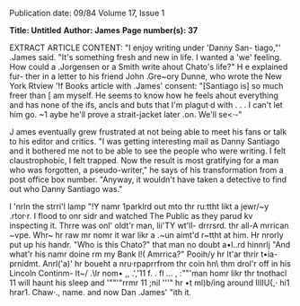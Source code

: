Publication date: 09/84
Volume 17, Issue 1

**Title: Untitled**
**Author: James**
**Page number(s): 37**

EXTRACT ARTICLE CONTENT:
"I enjoy writing under 'Danny San-
tiago,"' .James said. "It's something fresh 
and new in life. I wanted a 'we' feeling. 
How could a .Jorgensen or a Smith write 
ahout Chato's life?" H e explained fur-
ther in a letter to his friend John 
.Gre~ory Dunne, who wrote the New 
York Rtview '!f Books article with .James' 
consent: "[Santiago is] so much freer 
than [ am myself. He seems to know 
how he feels ahout everything and has 
none of the ifs, ancls and buts that I'm 
plagut·d with . . . I can't let him go. 
~1 aybe he'll prove a strait-jacket later 
.on. We'll se<·-" 

J ames eventually grew frustrated at 
not being able to meet his fans or talk 
to his editor and critics. "I was getting 
interesting mail as Danny Santiago 
and it bothered me not to be able to see 
the people who were writing. I felt 
claustrophobic, I felt trapped. Now the 
result is most gratifying for a man who 
was forgotten, a pseudo-writer," he 
says of his transformation from a post 
office 
box number. "Anyway, 
it 
wouldn't have taken a detective to find 
out who Danny Santiago was." 

l 'nrln the strri'l lamp "!Y namr 1parklrd out 
mto thr ru:ttht likt a jewr/~y .rtor·r. I flood to 
onr sidr and watched The Public as they 
parud kv inspecting it. 
Thrre was onl' oldt'r man, 
lii'TY wt'll-
drrrsrd. thr all-A mrrican ~vpe. Whr~ hr raw 
mr nomr it war likr a .~un aimt'd r~ttht at 
him. Hr nrorly put up his handr. 
"Who is this Chato?" that man no doubt 
a•l..rd hinnrlj "And what'r his namr doine 
rm my Bank l!( Amrrica?" 
Pooih/y hr lt'ar thrir t•ia-prnidmt. 
Anrl('a)' hr boueht a nru·rpaprrfrom thr coin 
hn\ thm drol'r off in his Lincoln Continm-
lt~/ .\lr nom• ,, .','11 f. . fl ... , :""'man homr likr 
thr tnothacl 
11 will haunt his sleep and 
'""'"rrmr 
11 ;nil '''" hr •t ml)b/ing around 
IIIIU{,· hi1 hrar1. 
Chaw·., name. and now Dan .James' 
"ith it.